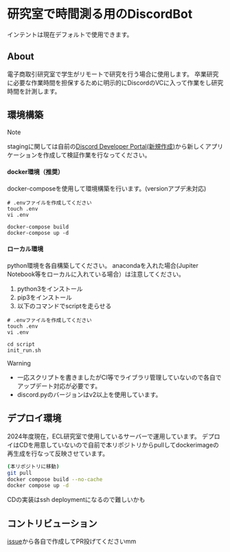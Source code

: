 # 研究室で時間測る用のDiscordBot
インテントは現在デフォルトで使用できます。
## About
電子商取引研究室で学生がリモートで研究を行う場合に使用します。
卒業研究に必要な作業時間を担保するために明示的にDiscordのVCに入って作業をし研究時間を計測します。

## 環境構築
> [!NOTE]
> stagingに関しては自前の[Discord Developer Portal(新規作成)](https://discord.com/developers/applications?new_application=true)から新しくアプリケーションを作成して検証作業を行なってください。
#### docker環境（推奨）
docker-composeを使用して環境構築を行います。(versionアプデ未対応)
```shell
# .envファイルを作成してください
touch .env
vi .env

docker-compose build
docker-compose up -d
```
#### ローカル環境
python環境を各自構築してください。
anacondaを入れた場合(Jupiter Notebook等をローカルに入れている場合）は注意してください。

1. python3をインストール
2. pip3をインストール
3. 以下のコマンドでscriptを走らせる
```shell
# .envファイルを作成してください
touch .env
vi .env

cd script 
init_run.sh
```
> [!WARNING]
> - 一応スクリプトを書きましたがCI等でライブラリ管理していないので各自でアップデート対応が必要です。
> - discord.pyのバージョンはv2以上を使用しています。

## デプロイ環境
2024年度現在，ECL研究室で使用しているサーバーで運用しています。
デプロイはCDを用意していないので自前で本リポジトリからpullしてdockerimageの再生成を行なって反映させています。
```sh
(本リポジトリに移動)
git pull
docker compose build --no-cache
docker compose up -d
```
CDの実装はssh deploymentになるので難しいかも

## コントリビューション
[issue](https://github.com/kindai-ecl/discord-bot-commit-time/issues)から各自で作成してPR投げてくださいmm


